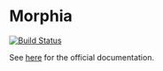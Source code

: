 # Morphia

[![Build Status](https://travis-ci.org/mongodb/morphia.svg?branch=master)](https://travis-ci.org/mongodb/morphia)

See [here](http://morphiaorg.github.io/morphia/) for the official documentation.
